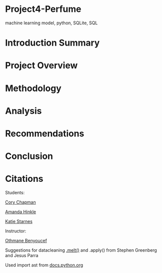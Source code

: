 # Project4-Perfume
machine learning model, python, SQLite, SQL

# **Introduction Summary**

# **Project Overview**

# **Methodology**

# **Analysis**

# **Recommendations**

# **Conclusion**

# **Citations**

Students: 

[Cory Chapman](https://www.linkedin.com/in/thatcorygirl/)

[Amanda Hinkle](https://www.linkedin.com/in/amanda-hinkle-9105941b6/)

[Katie Starnes](https://www.linkedin.com/in/katie-starnes-7aa037204/)

Instructor:

[Othmane Benyoucef](https://www.linkedin.com/in/othmanebenyoucef/)

Suggestions for datacleaning [.melt()](https://www.geeksforgeeks.org/python-pandas-melt/) and .apply() from Stephen Greenberg and Jesus Parra

Used import ast from [docs.python.org](https://docs.python.org/3/library/ast.html)
